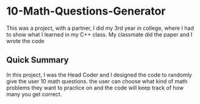 # 10-Math-Questions-Generator
This was a project, with a partner, I did my 3rd year in college, where I had to show what I learned in my C++ class. My classmate did the paper and I wrote the code

## Quick Summary 
In this project, I was the Head Coder and I designed the code to randomly give the user 10 math questions. the user can choose what kind of math problems they want to practice on and the code will keep track of how many you get correct.
